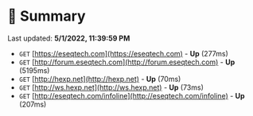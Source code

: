 # 📖 Summary
Last updated: **5/1/2022, 11:39:59 PM**

- `GET` [https://eseqtech.com](https://eseqtech.com) - **Up** (277ms)
- `GET` [http://forum.eseqtech.com](http://forum.eseqtech.com) - **Up** (5195ms)
- `GET` [http://hexp.net](http://hexp.net) - **Up** (70ms)
- `GET` [http://ws.hexp.net](http://ws.hexp.net) - **Up** (73ms)
- `GET` [http://eseqtech.com/infoline](http://eseqtech.com/infoline) - **Up** (207ms)
